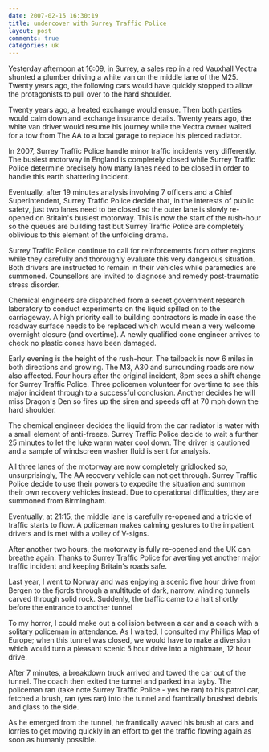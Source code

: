 ```yaml
---
date: 2007-02-15 16:30:19
title: undercover with Surrey Traffic Police
layout: post
comments: true
categories: uk
---
```

Yesterday afternoon at 16:09, in Surrey, a sales rep in a red Vauxhall
Vectra shunted a plumber driving a white van on the middle lane of the
M25. Twenty years ago, the following cars would have quickly stopped to
allow the protagonists to pull over to the hard shoulder.

Twenty years ago, a heated exchange would ensue. Then both parties would
calm down and exchange insurance details. Twenty years ago, the white
van driver would resume his journey while the Vectra owner waited for a
tow from The AA to a local garage to replace his pierced radiator.

In 2007, Surrey Traffic Police handle minor traffic incidents very
differently. The busiest motorway in England is completely closed while
Surrey Traffic Police determine precisely how many lanes need to be
closed in order to handle this earth shattering incident.

Eventually, after 19 minutes analysis involving 7 officers and a Chief
Superintendent, Surrey Traffic Police decide that, in the interests of
public safety, just two lanes need to be closed so the outer lane is
slowly re-opened on Britain's busiest motorway. This is now the start of
the rush-hour so the queues are building fast but Surrey Traffic Police
are completely oblivious to this element of the unfolding drama.

Surrey Traffic Police continue to call for reinforcements from other
regions while they carefully and thoroughly evaluate this very dangerous
situation. Both drivers are instructed to remain in their vehicles while
paramedics are summoned. Counsellors are invited to diagnose and remedy
post-traumatic stress disorder.

Chemical engineers are dispatched from a secret government research
laboratory to conduct experiments on the liquid spilled on to the
carriageway. A high priority call to building contractors is made in
case the roadway surface needs to be replaced which would mean a very
welcome overnight closure (and overtime). A newly qualified cone
engineer arrives to check no plastic cones have been damaged.

Early evening is the height of the rush-hour. The tailback is now 6
miles in both directions and growing. The M3, A30 and surrounding roads
are now also affected. Four hours after the original incident, 8pm sees
a shift change for Surrey Traffic Police. Three policemen volunteer for
overtime to see this major incident through to a successful conclusion.
Another decides he will miss Dragon's Den so fires up the siren and
speeds off at 70 mph down the hard shoulder.

The chemical engineer decides the liquid from the car radiator is water
with a small element of anti-freeze. Surrey Traffic Police decide to
wait a further 25 minutes to let the luke warm water cool down. The
driver is cautioned and a sample of windscreen washer fluid is sent for
analysis.

All three lanes of the motorway are now completely gridlocked so,
unsurprisingly, The AA recovery vehicle can not get through. Surrey
Traffic Police decide to use their powers to expedite the situation and
summon their own recovery vehicles instead. Due to operational
difficulties, they are summoned from Birmingham.

Eventually, at 21:15, the middle lane is carefully re-opened and a
trickle of traffic starts to flow. A policeman makes calming gestures to
the impatient drivers and is met with a volley of V-signs.

After another two hours, the motorway is fully re-opened and the UK can
breathe again. Thanks to Surrey Traffic Police for averting yet another
major traffic incident and keeping Britain's roads safe.

Last year, I went to Norway and was enjoying a scenic five hour drive
from Bergen to the fjords through a multitude of dark, narrow, winding
tunnels carved through solid rock. Suddenly, the traffic came to a halt
shortly before the entrance to another tunnel

To my horror, I could make out a collision between a car and a coach
with a solitary policeman in attendance. As I waited, I consulted my
Phillips Map of Europe; when this tunnel was closed, we would have to
make a diversion which would turn a pleasant scenic 5 hour drive into a
nightmare, 12 hour drive.

After 7 minutes, a breakdown truck arrived and towed the car out of the
tunnel. The coach then exited the tunnel and parked in a layby. The
policeman ran (take note Surrey Traffic Police - yes he ran) to his
patrol car, fetched a brush, ran (yes ran) into the tunnel and
frantically brushed debris and glass to the side.

As he emerged from the tunnel, he frantically waved his brush at cars
and lorries to get moving quickly in an effort to get the traffic
flowing again as soon as humanly possible.
